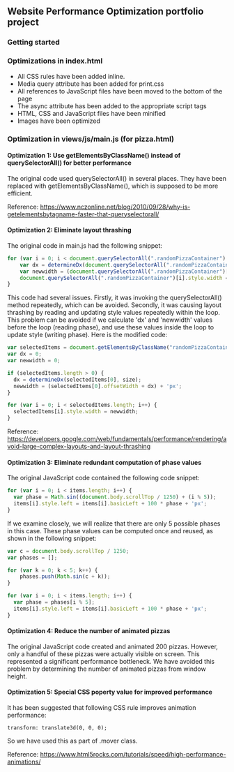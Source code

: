 ## Website Performance Optimization portfolio project

### Getting started

### Optimizations in index.html

- All CSS rules have been added inline.
- Media query attribute has been added for print.css
- All references to JavaScript files have been moved to the bottom of the page
- The async attribute has been added to the appropriate script tags
- HTML, CSS and JavaScript files have been minified
- Images have been optimized

### Optimization in views/js/main.js (for pizza.html)

#### Optimization 1: Use getElementsByClassName() instead of querySelectorAll() for better performance
The original code used querySelectorAll() in several places. They have been replaced with getElementsByClassName(), which is supposed
to be more efficient.

Reference: https://www.nczonline.net/blog/2010/09/28/why-is-getelementsbytagname-faster-that-queryselectorall/

#### Optimization 2: Eliminate layout thrashing
The original code in main.js had the following snippet:

```javascript
for (var i = 0; i < document.querySelectorAll(".randomPizzaContainer").length; i++) {
    var dx = determineDx(document.querySelectorAll(".randomPizzaContainer")[i], size);
    var newwidth = (document.querySelectorAll(".randomPizzaContainer")[i].offsetWidth + dx) + 'px';
    document.querySelectorAll(".randomPizzaContainer")[i].style.width = newwidth;
}
```

This code had several issues. Firstly, it was invoking the querySelectorAll() method repeatedly, which can be avoided. Secondly, it was
causing layout thrashing by reading and updating style values repeatedly within the loop. This problem can be avoided if we calculate
'dx' and 'newwidth' values before the loop (reading phase), and use these values inside the loop to update style (writing phase). Here is
the modified code:

```javascript
var selectedItems = document.getElementsByClassName("randomPizzaContainer");
var dx = 0;
var newwidth = 0;

if (selectedItems.length > 0) {
  dx = determineDx(selectedItems[0], size);
  newwidth = (selectedItems[0].offsetWidth + dx) + 'px';
}

for (var i = 0; i < selectedItems.length; i++) {
  selectedItems[i].style.width = newwidth;
}
```
Reference: https://developers.google.com/web/fundamentals/performance/rendering/avoid-large-complex-layouts-and-layout-thrashing

#### Optimization 3: Eliminate redundant computation of phase values
The original JavaScript code contained the following code snippet:

```javascript
for (var i = 0; i < items.length; i++) {
  var phase = Math.sin((document.body.scrollTop / 1250) + (i % 5));
  items[i].style.left = items[i].basicLeft + 100 * phase + 'px';
}
```
If we examine closely, we will realize that there are only 5 possible phases in this case. These phase values can be computed once and reused, as shown in the following snippet:

```javascript
var c = document.body.scrollTop / 1250;
var phases = [];

for (var k = 0; k < 5; k++) {
    phases.push(Math.sin(c + k));
}

for (var i = 0; i < items.length; i++) {
  var phase = phases[i % 5];
  items[i].style.left = items[i].basicLeft + 100 * phase + 'px';
}
```

#### Optimization 4: Reduce the number of animated pizzas
The original JavaScript code created and animated 200 pizzas. However, only a handful of these pizzas were actually visible on screen. This represented a significant performance bottleneck. We have avoided this problem by determining the number of animated pizzas from window height.

#### Optimization 5: Special CSS poperty value for improved performance
It has been suggested that following CSS rule improves animation performance:

```
transform: translate3d(0, 0, 0);
```

So we have used this as part of .mover class.

Reference: https://www.html5rocks.com/tutorials/speed/high-performance-animations/
